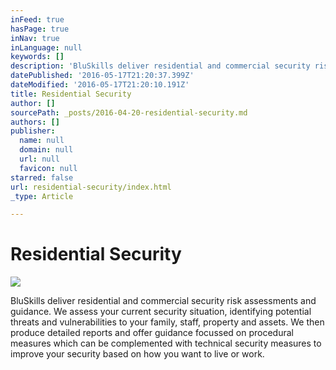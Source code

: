 ```yaml
---
inFeed: true
hasPage: true
inNav: true
inLanguage: null
keywords: []
description: 'BluSkills deliver residential and commercial security risk assessments and guidance. We assess your current security situation, identifying potential threats and vulnerabilities to your family, staff, property and assets. We then produce detailed reports and offer guidance focussed on procedural measures which can be complemented with technical security measures to improve your security based on how you want to live or work.'
datePublished: '2016-05-17T21:20:37.399Z'
dateModified: '2016-05-17T21:20:10.191Z'
title: Residential Security
author: []
sourcePath: _posts/2016-04-20-residential-security.md
authors: []
publisher:
  name: null
  domain: null
  url: null
  favicon: null
starred: false
url: residential-security/index.html
_type: Article

---
```

# Residential Security
![](https://s3-us-west-2.amazonaws.com/the-grid-img/p/1509498c6213a44b5cd95b53e3bf45be29985e43.jpg)

BluSkills deliver residential and commercial security risk assessments and guidance. We assess your current security situation, identifying potential threats and vulnerabilities to your family, staff, property and assets. We then produce detailed reports and offer guidance focussed on procedural measures which can be complemented with technical security measures to improve your security based on how you want to live or work.